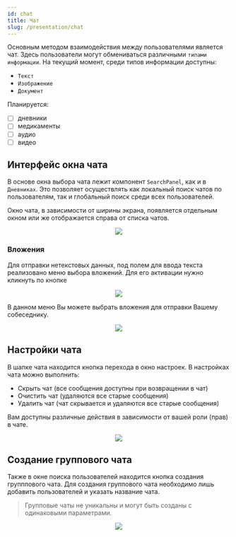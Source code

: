 ```yaml
---
id: chat
title: Чат
slug: /presentation/chat
---
```


Основным методом взаимодействия между пользователями является чат. Здесь пользователи могут обмениваться различными `типами информации`.
На текущий момент, среди типов информации доступны:

- `Текст`
- `Изображение`
- `Документ`

Планируется:

- [ ] дневники
- [ ] медикаменты
- [ ] аудио
- [ ] видео

## Интерфейс окна чата

В основе окна выбора чата лежит компонент `SearchPanel`, как и в `Дневниках`. Это позволяет осуществлять как локальный поиск чатов по пользователям, так и глобальный поиск среди всех пользователей.

Окно чата, в зависимоcти от ширины экрана, появляется отдельным окном или же отображается справа от списка чатов.

<div align="center">
    <img type="imgscreen" src="/wellness_doc/img/presentation/chat/chatViewOpen.png"/>
</div>

### Вложения

Для отправки нетекстовых данных, под полем для ввода текста реализовано меню выбора вложений. Для его активации нужно кликнуть по кнопке <i class="fa fa-puzzle-piece d"></i>

<div align="center"><img type="imgscreen" src="/wellness_doc/img/presentation/chat/chatAssetsMenu.png"/></div>

В данном меню Вы можете выбрать вложения для отправки Вашему собеседнику.

<div align="center"><img type="imgscreen" src="/wellness_doc/img/presentation/chat/chatAssetsReady.png"/></div>

## Настройки чата

В шапке чата находится кнопка перехода в окно настроек.
В настройках чата можно выполнить:

- Скрыть чат (все сообщения доступны при возвращении в чат)
- Очистить чат (удаляются все старые сообщения)
- Удалить чат (чат скрывается и удаляются все старые сообщения)

Вам доступны различные действия в зависимости от вашей роли (прав) в чате.

<div align="center"><img type="imgscreen" src="/wellness_doc/img/presentation/chat/chatSettings.png"/></div>

## Создание группового чата

Также в окне поиска пользователей находится кнопка создания групппового чата. Для создания группового чата необходимо лишь добавить пользователей и указать название чата.

> Групповые чаты не уникальны и могут быть созданы с одинаковыми параметрами.

<div align="center"><img type="imgscreen" src="/wellness_doc/img/presentation/chat/chatCreate.png"/></div>
